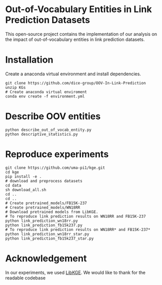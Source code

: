 # Out-of-Vocabulary Entities in Link Prediction Datasets
This open-source project contains the implementation of our analysis on the impact of out-of-vocabulary entities 
in link prediction datasets.

# Installation
Create a anaconda virtual environment and install dependencies.
```
git clone https://github.com/dice-group/OOV-In-Link-Prediction
unzip KGs
# Create anaconda virtual enviroment
conda env create -f environment.yml
```

# Describe OOV entities
```
python describe_out_of_vocab_entity.py
python descriptive_statistics.py
```

# Reproduce experiments
```
git clone https://github.com/uma-pi1/kge.git
cd kge
pip install -e .
# download and preprocess datasets
cd data
sh download_all.sh
cd ..
cd ..
# Create pretrained_models/FB15K-237
# Create pretrained_models/WN18RR
# Download pretrained models from LibKGE.
# To reproduce link prediction results on WN18RR and FB15K-237
python link_prediction_wn18rr.py
python link_prediction_fb15k237.py
# To reproduce link prediction results on WN18RR* and FB15K-237*
python link_prediction_wn18rr_star.py
python link_prediction_fb15k237_star.py
```

# Acknowledgement
In our experiments, we used [LibKGE](https://github.com/uma-pi1/kge). We would like to thank for the readable codebase
